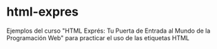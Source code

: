 # html-expres

Ejemplos del curso "HTML Exprés: Tu Puerta de Entrada al Mundo de la Programación Web" para practicar el uso de las etiquetas HTML
